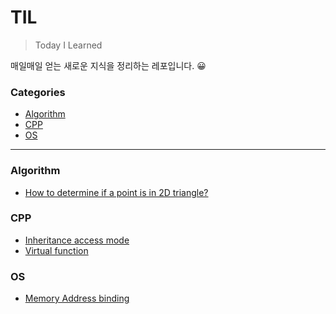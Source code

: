 # TIL

> Today I Learned

매일매일 얻는 새로운 지식을 정리하는 레포입니다. 😀

### Categories

* [Algorithm](#Algorithm)
* [CPP](#CPP)
* [OS](#OS)
  
---

### Algorithm

- [How to determine if a point is in 2D triangle?](algorithm/how-to-determine-if-a-point-is-in-2d-triangle.md)

### CPP

- [Inheritance access mode](cpp/inheritance-access-mode.md)
- [Virtual function](cpp/virtual-function.md)

### OS

- [Memory Address binding](os/memory-address-binding.md)
